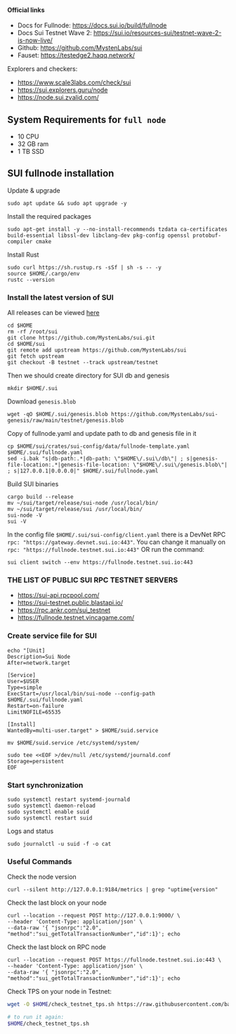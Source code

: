 #### Official links
- Docs for Fullnode: https://docs.sui.io/build/fullnode
- Docs Sui Testnet Wave 2: https://sui.io/resources-sui/testnet-wave-2-is-now-live/
- Github: https://github.com/MystenLabs/sui
- Fauset: https://testedge2.haqq.network/

Explorers and checkers: 
  - https://www.scale3labs.com/check/sui
  - https://sui.explorers.guru/node
  - https://node.sui.zvalid.com/

## System Requirements for `full node`
- 10 CPU
- 32 GB ram
- 1 TB SSD

## SUI fullnode installation
 Update & upgrade
```
sudo apt update && sudo apt upgrade -y
```
Install the required packages
```
sudo apt-get install -y --no-install-recommends tzdata ca-certificates build-essential libssl-dev libclang-dev pkg-config openssl protobuf-compiler cmake
```
 Install Rust
 ```
sudo curl https://sh.rustup.rs -sSf | sh -s -- -y
source $HOME/.cargo/env
rustc --version
```
### Install the latest version of SUI
All releases can be viewed [here](https://github.com/MystenLabs/sui/tags)
```
cd $HOME 
rm -rf /root/sui
git clone https://github.com/MystenLabs/sui.git
cd $HOME/sui
git remote add upstream https://github.com/MystenLabs/sui
git fetch upstream
git checkout -B testnet --track upstream/testnet
```
Then we should create directory for SUI db and genesis
```
mkdir $HOME/.sui
```
Download `genesis.blob`
```
wget -qO $HOME/.sui/genesis.blob https://github.com/MystenLabs/sui-genesis/raw/main/testnet/genesis.blob
```
Copy of fullnode.yaml and update path to db and genesis file in it
```
cp $HOME/sui/crates/sui-config/data/fullnode-template.yaml $HOME/.sui/fullnode.yaml
sed -i.bak "s|db-path:.*|db-path: \"$HOME\/.sui\/db\"| ; s|genesis-file-location:.*|genesis-file-location: \"$HOME\/.sui\/genesis.blob\"| ; s|127.0.0.1|0.0.0.0|" $HOME/.sui/fullnode.yaml
```
Build SUI binaries
```
cargo build --release
mv ~/sui/target/release/sui-node /usr/local/bin/
mv ~/sui/target/release/sui /usr/local/bin/
sui-node -V
sui -V
```
In the config file `$HOME/.sui/sui-config/client.yaml` there is a DevNet RPC `rpc: "https://gateway.devnet.sui.io:443"`. You can change it manually on `rpc: "https://fullnode.testnet.sui.io:443"` OR run the command:
```
sui client switch --env https://fullnode.testnet.sui.io:443
```
### THE LIST OF PUBLIC SUI RPC TESTNET SERVERS
-  https://sui-api.rpcpool.com/
-  https://sui-testnet.public.blastapi.io/
-  https://rpc.ankr.com/sui_testnet
-  https://fullnode.testnet.vincagame.com/
  
### Create service file for SUI
```
echo "[Unit]
Description=Sui Node
After=network.target

[Service]
User=$USER
Type=simple
ExecStart=/usr/local/bin/sui-node --config-path $HOME/.sui/fullnode.yaml
Restart=on-failure
LimitNOFILE=65535

[Install]
WantedBy=multi-user.target" > $HOME/suid.service

mv $HOME/suid.service /etc/systemd/system/

sudo tee <<EOF >/dev/null /etc/systemd/journald.conf
Storage=persistent
EOF
```
### Start synchronization
```
sudo systemctl restart systemd-journald
sudo systemctl daemon-reload
sudo systemctl enable suid
sudo systemctl restart suid
```
Logs and status
```
sudo journalctl -u suid -f -o cat
```
### Useful Commands
Check the node version
```
curl --silent http://127.0.0.1:9184/metrics | grep "uptime{version"
```
Check the last block on your node
```
curl --location --request POST http://127.0.0.1:9000/ \
--header 'Content-Type: application/json' \
--data-raw '{ "jsonrpc":"2.0", "method":"sui_getTotalTransactionNumber","id":1}'; echo
```
Check the last block on RPC node
```
curl --location --request POST https://fullnode.testnet.sui.io:443 \
--header 'Content-Type: application/json' \
--data-raw '{ "jsonrpc":"2.0", "method":"sui_getTotalTransactionNumber","id":1}'; echo
```
Check TPS on your node in Testnet:
```sh
wget -O $HOME/check_testnet_tps.sh https://raw.githubusercontent.com/bartosian/sui_helpers/main/check_testnet_tps.sh && chmod +x $HOME/check_testnet_tps.sh && $HOME/check_testnet_tps.sh

# to run it again:
$HOME/check_testnet_tps.sh
```


